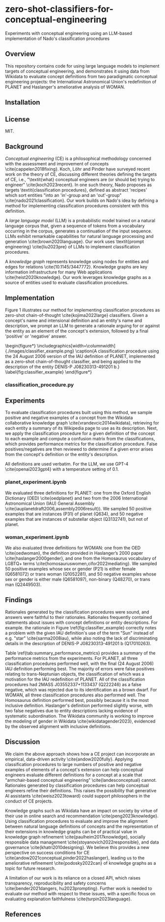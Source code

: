 # zero-shot-classifiers-for-conceptual-engineering
 Experiments with conceptual engineering using an LLM-based implementation of Nado's classification procedures

## Overview

This repository contains code for using large language models to implement targets of conceptual engineering, and demonstrates it using data from Wikidata to evaluate concept definitions from two paradigmatic conceptual engineering projects: the International Astronomical Union's redefinition of PLANET and Haslanger's ameliorative analysis of WOMAN.

## Installation

## License
MIT.

## Background

*Conceptual engineering* (CE) is a philosophical methodology concerned with the assessment and improvement of concepts \cite{cappelen2018fixing}. Koch, Löhr and Pinder have surveyed recent work on the theory of CE, discussing different theories defining the targets of CE, i.e., "\textit{what} conceptual engineers are (or should be) trying to engineer" \cite{koch2023recent}. In one such theory, Nado proposes as targets \textit{classification procedures}, defined as abstract 'recipes' which sort entities "into an 'in'-group and an 'out'-group" \cite{nado2021classification}. Our work builds on Nado's idea by defining a method for implementing classification procedures consistent with this definition. 

A *large language model* (LLM) is a probabilistic model trained on a natural language corpus that, given a sequence of tokens from a vocabulary occurring in the corpus, generates a continuation of the input sequence. LLMs exhibit remarkable capabilities for natural language processing and generation \cite{brown2020language}. Our work uses \textit{prompt engineering} \cite{liu2023pre} of LLMs to implement classification procedures. 

A *knowledge graph* represents knowledge using nodes for entities and edges for relations \cite{10.1145/3447772}. Knowledge graphs are key information infrastructure for many Web applications \cite{heist2020knowledge}. Our work leverages knowledge graphs as a source of entities used to evaluate classification procedures.

## Implementation
Figure 1 illustrates our method for implementing classification procedures as zero-shot chain-of-thought \cite{kojima2022large} classifiers. Given a concept's name and intensional definition and an entity's name and description, we prompt an LLM to generate a rationale arguing for or against the entity as an element of the concept's extension, followed by a final 'positive' or 'negative' answer.

\begin{figure*}
    \includegraphics[width=\columnwidth]{./images/classifier_example.png}
    \caption{A classification procedure using the 24 August 2006 version of the IAU definition of PLANET, implemented as a zero-shot chain-of-thought classifier, and being applied to the description of the entity DENIS-P J08230313-491201 b.}
    \label{fig:classifier_example}
\end{figure*}

### classification_procedure.py

## Experiments
To evaluate classification procedures built using this method, we sample positive and negative examples of a concept from the Wikidata collaborative knowledge graph \cite{vrandevcic2014wikidata}, retrieving for each entity a summary of its Wikipedia page to use as its description. Next, we apply the classification procedure for a given definition of the concept to each example and compute a confusion matrix from the classifications, which provides performance metrics for the classification procedure. False positives/negatives are then reviewed to determine if a given error arises from the concept's definition or the entity's description.

All definitions are used verbatim. For the LLM, we use GPT-4 \cite{openai2023gpt4} with a temperature setting of 0.1.

### planet_experiment.ipynb
We evaluated three definitions for PLANET: one from the Oxford English Dictionary (OED) \cite{oedplanet} and two from the 2006 International Astronomical Union (IAU) General Assembly \cite{iauplanetdraft2006,assembly2006result}). We sampled 50 positive examples that are instances (P31) of planet (Q634), and 50 negative examples that are instances of substellar object (Q3132741), but not of planet. 

### woman_experiment.ipynb
We also evaluated three definitions for WOMAN: one from the OED \cite{oedwoman}, the definition provided in Haslanger’s 2000 paper \cite{haslanger2000gender}, and one from the Homosaurus vocabulary of LGBTQ+ terms \cite{homosauruswomen,cifor2022mediating}. We sampled 50 positive examples whose sex or gender (P21) is either female (Q6581072) or trans woman (Q1052281), and 50 negative examples whose sex or gender is either male (Q6581097), non-binary (Q48270), or trans man (Q2449503).

## Findings
Rationales generated by the classification procedures were sound, and answers were faithful to their rationales. Rationales frequently contained statements about issues with concept definitions or entity descriptions. For example. the rationale in Figure \ref{fig:classifier_example} correctly notes a problem with the given IAU definition's use of the term "Sun" instead of e.g. "star" \cite{sarma2008iau}, while also noting the lack of discriminating details in the description of DENIS-P J08230313-491201 b (Q17010263).

Table \ref{tab:summary_performance_metrics} provides a summary of the performance metrics from the experiments. For PLANET, all three classification procedures performed well, with the final (24 August 2006) IAU definition performing best. The majority of errors were false positives relating to trans-Neptunian objects, the classification of which was a motivation for the IAU redefinition of PLANET. All of the classification procedures had 2MASS J03552337+1133437 (Q222246) as a false negative, which was rejected due to its identification as a brown dwarf. For WOMAN, all three classification procedures also performed well. The Homosaurus definition performed best, possibly because it is the most inclusive definition. Haslanger's definition performed slightly worse, with two false negatives due to entity descriptions lacking evidence of systematic subordination. The Wikidata community is working to improve the modeling of gender in Wikidata \cite{wikidatagender2023}, evidenced by the observed alignment with inclusive definitions.

## Discussion
We claim the above approach shows how a CE project can incorporate an empirical, data-driven activity \cite{andow2020fully}. Applying classification procedures to large numbers of positive and negative examples of elements of a concept's extension can help conceptual engineers evaluate different definitions for a concept at a scale that "armchair-based conceptual engineering" \cite{landesconceptual} cannot. Rationales generated by classification procedures can help conceptual engineers refine their definitions. This raises the possibility that generative AI assistants \cite{weisz2023toward} could support philosophers in the conduct of CE projects.

Knowledge graphs such as Wikidata have an impact on society by virtue of their use in online search and recommendation \cite{peng2023knowledge}. Using classification procedures to evaluate and improve the alignment between natural language definitions of concepts and the representation of their extensions in knowledge graphs can be of practical value in knowledge graph refinement \cite{paulheim2017knowledge}, socially responsible data management \cite{stoyanovich2022responsible}, and data governance \cite{khatri2010designing}. We believe this provides a new perspective on success conditions for CE \cite{andow2021conceptual,pinder2022haslanger}, leading us to the ameliorative refinement \cite{podosky2022can} of knowledge graphs as a topic for future research.

A limitation of our work is its reliance on a closed API, which raises transparency, reproducibility and safety concerns \cite{bender2021dangers, hu2023prompting}. Further work is needed to evaluate our method with respect to these issues, with a specific focus on evaluating explanation faithfulness \cite{turpin2023language}.

## References


